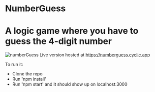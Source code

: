 # NumberGuess
# A logic game where you have to guess the 4-digit number
![numberGuess](numberGuess.jpb)
Live version hosted at https://numberguess.cyclic.app 

To run it:
  -  Clone the repo
  -  Run 'npm install'
  -  Run 'npm start' and it should show up on localhost:3000

